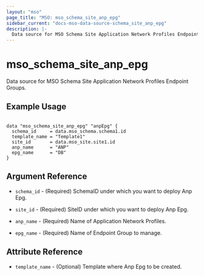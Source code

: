 ```yaml
---
layout: "mso"
page_title: "MSO: mso_schema_site_anp_epg"
sidebar_current: "docs-mso-data-source-schema_site_anp_epg"
description: |-
  Data source for MSO Schema Site Application Network Profiles Endpoint Groups.
---
```


# mso_schema_site_anp_epg #

Data source for MSO Schema Site Application Network Profiles Endpoint Groups.

## Example Usage ##

```hcl

data "mso_schema_site_anp_epg" "anpEpg" {
  schema_id     = data.mso_schema.schema1.id
  template_name = "Template1"
  site_id       = data.mso_site.site1.id
  anp_name      = "ANP"
  epg_name      = "DB"
}

```

## Argument Reference ##

* `schema_id` - (Required) SchemaID under which you want to deploy Anp Epg.

* `site_id` - (Required) SiteID under which you want to deploy Anp Epg.
* `anp_name` - (Required) Name of Application Network Profiles.
* `epg_name` - (Required) Name of Endpoint Group to manage.

## Attribute Reference ##

* `template_name` - (Optional) Template where Anp Epg to be created.
